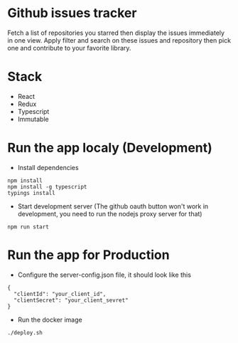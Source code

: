 # Github issues tracker

Fetch a list of repositories you starred then display the issues immediately in one view.
Apply filter and search on these issues and repository then pick one and contribute to your favorite library.

# Stack

- React
- Redux
- Typescript
- Immutable

# Run the app localy (Development)

- Install dependencies 
```
npm install
npm install -g typescript
typings install
```

- Start development server (The github oauth button won't work in development, you need to run the nodejs proxy server for that)
```
npm run start
```

# Run the app for Production

- Configure the server-config.json file, it should look like this
```
{
  "clientId": "your_client_id",
  "clientSecret": "your_client_sevret"
}
```

- Run the docker image
```
./deploy.sh
```
